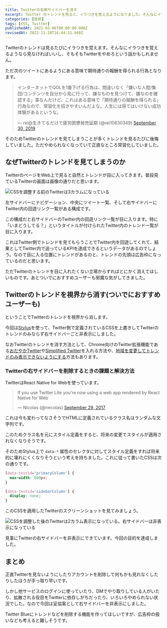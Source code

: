 ```yaml
---
title: Twitterの右側サイドバーを消す
excerpt: Twitter のトレンドを見ると、イラつきを覚えるようになりました。そんなにイラつきを覚えるようなら見なければいいし、そもそも Twitter やめろという話はあります。
categories: [技術]
tags: [CSS, Twitter]
publishedAt: 2021-03-06T00:00:00.000Z
revisedAt: 2022-11-28T16:44:31.940Z
---
```


Twitterのトレンドは見るたびにイラつきを覚えます。そんなにイラつきを覚えるようなら見なければいいし、そもそもTwitterをやめろという話かもしれません。

ただ次のツイートにあるようにある意味で期待通りの報酬を得られる行為となります。

<blockquote class="twitter-tweet"><p lang="ja" dir="ltr">インターネットでQOLを1番下げる行為は、間違いなく「嫌いな人間/集団/コンテンツを自分から見に行って、嫌なものを見つけて、嫌なのを確認する」事なんだけど、これはある意味で「期待通りの報酬を得られる」行為なので、常習化を招きやすいんだよな。人生には得てはいけない成功体験があるというな。</p>&mdash; rei@生きてるだけで疲労困憊発売延期 (@rei10830349) <a href="https://twitter.com/rei10830349/status/1178553747770753025?ref_src=twsrc%5Etfw">September 30, 2019</a></blockquote>

そのためTwitterのトレンドを見てしまうことが多くトレンドを見るたびに後悔していました。ただやめられなくなっていて正直なところ常習化していました。

## なぜTwitterのトレンドを見てしまうのか

TwitterのページをWeb上で見ると自然とトレンドが目に入ってきます。普段見ているTwitterの画面は画像の通りだと思います。

![CSSを調整する前のTwitterは3カラムになっている](https://blog-assets.kubosho.com/twitter_home_before.png)

左サイドバーにナビゲーション、中央にツイート一覧、そして右サイドバーにTwitter内の回遊リンク一覧がある構成です。

この構成だと右サイドバーのTwitter内の回遊リンク一覧が目に入ります。特に「いまどうしてる？」というタイトルが付けられたTwitter内のトレンド一覧が目に入ります。

これはTwitter側でトレンドを見てもらうことでTwitter内を回遊してくれて、結果としてTwitter内で追っているKPIを達成できるというデータがあるのでしょう。なので目に入る位置にトレンドがあるのと、トレンドの先頭は広告枠になっているのだと思います。

ただTwitterのトレンドを目に入れたくない立場からすればとにかく消えてほしいものです。あとついでにおすすめユーザーも邪魔な気がしてきました。

## Twitterのトレンドを視界から消す(ついでにおすすめユーザーも)

ということでTwitterのトレンドを視界から消します。

今回は[Stylus](https://chrome.google.com/webstore/detail/stylus/clngdbkpkpeebahjckkjfobafhncgmne?hl=ja)を使って、Twitter側で定義されているCSSを上書きしてTwitterのトレンドのみならず右サイドバーごと非表示にしました。

なおTwitterのトレンドを消す方法として、Chrome向けのTwitter拡張機能である[おだやかTwitter](https://chrome.google.com/webstore/detail/calm-twitter/cknklikacoaeledfaldmhabmldkldocj?hl=ja)や[Simplified Twitter](https://chrome.google.com/webstore/detail/simplified-twitter/kfopmjhmejbgomgeajemgpgpbckpoopg/related)を入れる方法や、[地域を変更してトレンドのみ表示できないようにする](https://www.tsukutarou.net/entry/Twitter-Trend-Shutout)方法もあります。

### Twitterの右サイドバーを削除するときの課題と解決方法

TwitterはReact Native for Webを使っています。

<blockquote class="twitter-tweet"><p lang="en" dir="ltr">If you use Twitter Lite you&#39;re now using a web app rendered by React Native for Web</p>&mdash; Nicolas (@necolas) <a href="https://twitter.com/necolas/status/913877194199359488?ref_src=twsrc%5Etfw">September 29, 2017</a></blockquote>

これは今も変わってなさそうでHTMLに定義されているクラス名はランダムな文字列です。

このためクラス名を元にスタイル定義をすると、将来の変更でスタイルが適用されなくなりそうです。

そのためStylus上で `data-*` 属性のセレクタに対してスタイル定義をすれば将来的に壊れにくくなりそうという考えを持ちました。これに従って書いたCSSは次の通りです。

```css
[data-testid='primaryColumn'] {
  max-width: 600px;
}

[data-testid='sidebarColumn'] {
  display: none;
}
```

このCSSを適用したTwitterのスクリーンショットを見てみましょう。

![CSSを調整した後のTwitterは2カラム表示になっている。右サイドバーは非表示になっている](https://blog-assets.kubosho.com/twitter_home_after.png)

見事にTwitterの右サイドバーを非表示にできています。今回の目的を達成しました。

## まとめ

正直Twitterを見ないようにしたりアカウントを削除して何もかも見れなくしたりしたほうが手っ取り早いです。

しかし他サービスのログインに使っていたり、DMでやり取りしている人がいたり、拡散される役目をTwitterに依存しがちだったり、いろいろやめられない状況でした。なので今回は妥協案として右サイドバーを非表示にしました。

Twitter Blueにトレンドなどを削除する機能を作ってほしいですが、広告枠の扱いなども考えると難しそうです。
